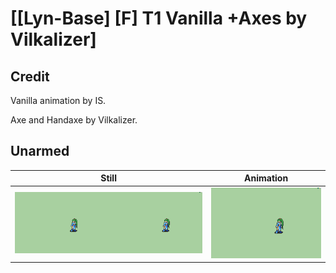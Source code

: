 # [\[Lyn-Base\] \[F\] T1 Vanilla +Axes by Vilkalizer]

## Credit

Vanilla animation by IS.

Axe and Handaxe by Vilkalizer.
	
## Unarmed

| Still | Animation |
| :---: | :-------: |
| ![Unarmed still](./Unarmed_000.png) | ![Unarmed animation](./Unarmed.gif) |

